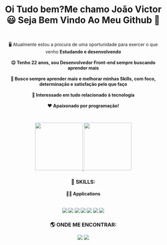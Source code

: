 <div>
  <h1 align="center">Oi Tudo bem?Me chamo João Victor 😃 Seja Bem Vindo Ao Meu Github 👋</h1>
  <div align="center">
 
  <br>
  <div>
    <!---->
     <p>
        🖥️ Atualmente estou a procura de uma oportunidade para exercer o que venho <b>Estudando e desenvolvendo<b> <br> <br> 
        😉 Tenho 22 anos, sou Desenvolvedor Front-end sempre buscando aprender mais<br><br>
        🔭 Busco sempre aprender mais e melhorar minhas Skills, com foco, determinação e satisfação pelo que faço<br><br>
        🤔 Interessado em tudo relacionado à tecnologia</b><br><br>
        ❤️ <b>Apaixonado por programação!</b><br>
      </p>
    <!---->
 
  </a><br>
 
</div>


<!-- <h1 align="center"> 
  Trybe
</h1>

<p align="center"><i>"A Trybe é uma escola do futuro para qualquer pessoa que deseja construir uma carreira de sucesso em tecnologia. Como estudante a pessoa ainda tem a opção de pagar os estudos apenas quando estiver formada e com um bom trabalho."</i></p> -->

<div align="center">
  <a href="https://github.com/joao-leal12">
    <img height="150em" src="https://github-readme-stats.vercel.app/api?username=joao-leal12&count_private=true&include_all_commits=true&show_icons=true&theme=dark&hide_border=false&show_owner=true"/>
    <img height="150em" src="https://github-readme-stats.vercel.app/api/top-langs/?username=joao-leal12&theme=dark&hide_border=false&&layout=compact"/>
  </a>
</div>
 <h3>🚀 SKILLS:</h3>
  <h4>👨‍💻 Applications</h4>
<div align="center" valign="top"><br>
 
  <img src="https://img.shields.io/badge/Bootstrap-563D7C?style=for-the-badge&logo=bootstrap&logoColor=white">
  <img src="https://img.shields.io/badge/CSS-239120?&style=for-the-badge&logo=css3&logoColor=white"> 
  <img src="https://img.shields.io/badge/HTML5-E34F26?style=for-the-badge&logo=html5&logoColor=white">
  <img src="https://img.shields.io/badge/JavaScript-323330?style=for-the-badge&logo=javascript&logoColor=F7DF1E">
  <img src="https://img.shields.io/badge/MySQL-005C84?style=for-the-badge&logo=mysql&logoColor=whitee">
  <img src="https://img.shields.io/badge/React-20232A?style=for-the-badge&logo=react&logoColor=61DAFB">
  <img src="https://img.shields.io/badge/Sass-CC6699?style=for-the-badge&logo=sass&logoColor=white">
 
 


 
 
  
<!--   <img align="center" alt="github" height="30" width="40" src="https://raw.githubusercontent.com/devicons/devicon/master/icons/github/github-original.svg"> -->
 

<div align="center">
   <h3>🌎 ONDE ME ENCONTRAR:</h3>
  <a href="https://www.linkedin.com/in/joão-victor-ba2b32225" target="_blank"><img src="https://img.shields.io/badge/-LinkedIn-%230077B5?style=for-the-badge&logo=linkedin&logoColor=white" target="_blank"></a> 
  <a href="mailto:joaovictorleal080415@gmail.com" target="_blank"><img src="https://img.shields.io/badge/-Gmail-%23333?style=for-the-badge&logo=gmail&logoColor=white"></a>
</div>



